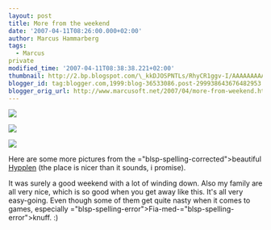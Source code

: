 ```yaml
---
layout: post
title: More from the weekend
date: '2007-04-11T08:26:00.000+02:00'
author: Marcus Hammarberg
tags:
  - Marcus
private
modified_time: '2007-04-11T08:38:38.221+02:00'
thumbnail: http://2.bp.blogspot.com/\_kkDJOSPNTLs/RhyCR1ggv-I/AAAAAAAAAIU/QOs6AEVk2HU/s72-c/PICT1412.JPG
blogger_id: tag:blogger.com,1999:blog-36533086.post-299938643676482953
blogger_orig_url: http://www.marcusoft.net/2007/04/more-from-weekend.html
---
```


[<img
src="http://2.bp.blogspot.com/_kkDJOSPNTLs/RhyCR1ggv-I/AAAAAAAAAIU/QOs6AEVk2HU/s320/PICT1412.JPG"
id="BLOGGER_PHOTO_ID_5052056124935684066"
style="DISPLAY: block; MARGIN: 0px auto 10px; CURSOR: hand; TEXT-ALIGN: center"
data-border="0" />](http://2.bp.blogspot.com/_kkDJOSPNTLs/RhyCR1ggv-I/AAAAAAAAAIU/QOs6AEVk2HU/s1600-h/PICT1412.JPG)

<div>

[<img
src="http://3.bp.blogspot.com/_kkDJOSPNTLs/RhyCIFggv9I/AAAAAAAAAIM/w2D_q3BRzpY/s320/PICT1419.JPG"
id="BLOGGER_PHOTO_ID_5052055957431959506"
style="DISPLAY: block; MARGIN: 0px auto 10px; CURSOR: hand; TEXT-ALIGN: center"
data-border="0" />](http://3.bp.blogspot.com/_kkDJOSPNTLs/RhyCIFggv9I/AAAAAAAAAIM/w2D_q3BRzpY/s1600-h/PICT1419.JPG)

<div>

<div>

[](http://4.bp.blogspot.com/_kkDJOSPNTLs/RhyBFVggv6I/AAAAAAAAAH0/34TuvifTVAA/s1600-h/PICT1412.JPG)<img
src="http://4.bp.blogspot.com/_kkDJOSPNTLs/RhyBWVggv8I/AAAAAAAAAIE/CrKXdyv0-yc/s320/PICT1427.JPG"
id="BLOGGER_PHOTO_ID_5052055102733467586"
style="DISPLAY: block; MARGIN: 0px auto 10px; CURSOR: hand; TEXT-ALIGN: center"
data-border="0" />


<div>

Here are some more pictures from the <span>="blsp-spelling-corrected">beautiful</span> [<span>Hypplen</span>](http://www.hitta.se/SearchCombi.aspx?SearchType=4&UCSB%3aWflWhite=1a1b&UCSB%3aWflPink=4a&UCSB%3aTextBoxWho=&UCSB%3aTextBoxWhere=hyppeln)
(the place is nicer than it sounds, i promise).

</div>

</div>

<div>

</div>



<div>

It was surely a good weekend with a lot of winding down. Also my family
are all very nice, which is so good when you get away like this. It's
all very easy-going. Even though some of them get quite nasty when it
comes to games, especially <span>="blsp-spelling-error">Fia</span>-med-<span>="blsp-spelling-error">knuff</span>. :)

</div>

</div>

</div>
